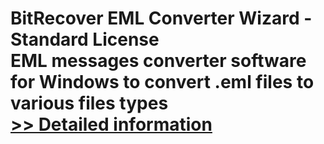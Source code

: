# BitRecover EML Converter Wizard - Standard License<br />EML messages converter software for Windows to convert .eml files to various files types<br />[>> Detailed information](https://secure.shareit.com/shareit/product.html?productid=300785387&affiliateid=200057808)